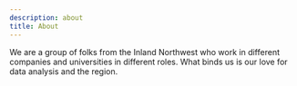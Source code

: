```yaml
---
description: about
title: About
---
```


We are a group of folks from the Inland Northwest who work in different companies and universities in different roles. What binds us is our love for data analysis and the region. 